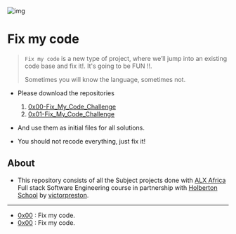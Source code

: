 ![img](https://assets.imaginablefutures.com/media/images/ALX_Logo.max-200x150.png)

# Fix my code

>`Fix my code` is a new type of project, where we’ll jump into an existing code base and fix it!. It's going to be FUN !!.
>
> Sometimes you will know the language, sometimes not.

- Please download the repositories
   1. [0x00-Fix\_My\_Code\_Challenge](https://github.com/holbertonschool/0x00-Fix_My_Code_Challenge)
   2. [0x01-Fix\_My\_Code\_Challenge](https://github.com/holbertonschool/0x01-Fix_My_Code_Challenge)
   
-  And use them as initial files for all solutions.

-  You should not recode everything, just fix it!

## About

- This repository consists of all the Subject projects done with [ALX Africa](https://www.alxafrica.com/) Full stack Software Engineering course in partnership with [Holberton School](https://www.holbertonschool.com/) by [victorpreston](https://github.com/victorpreston).

---

- [0x00](./0x00-challenge) : Fix my code.
- [0x00](./0x01-challenge) : Fix my code.

